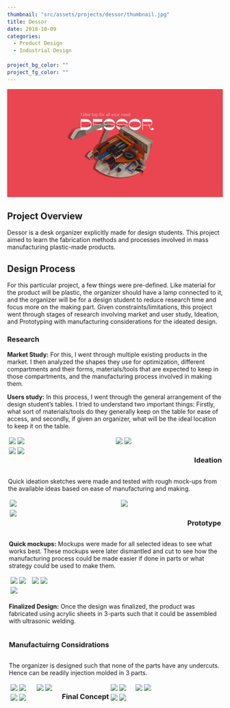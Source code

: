 ```yaml
---
thumbnail: "src/assets/projects/dessor/thumbnail.jpg"
title: Dessor
date: 2018-10-09
categories:
  - Product Design
  - Industrial Design

project_bg_color: ""
project_fg_color: ""
---
```


![](../../assets/projects/dessor/thumbnail.jpg)

## Project Overview

Dessor is a desk organizer explicitly made for design students. This project aimed to learn the fabrication methods and processes involved in mass manufacturing plastic-made products.

## Design Process

For this particular project, a few things were pre-defined. Like material for the product will be plastic, the organizer should have a lamp connected to it, and the organizer will be for a design student to reduce research time and focus more on the making part.
Given constraints/limitations, this project went through stages of research involving market and user study, Ideation, and Prototyping with manufacturing considerations for the ideated design.

### Research

**Market Study:** For this, I went through multiple existing products in the market. I then analyzed the shapes they use for optimization, different compartments and their forms, materials/tools that are expected to keep in those compartments, and the manufacturing process involved in making them.

**Users study:** In this process, I went through the general arrangement of the design student’s tables. I tried to understand two important things: Firstly, what sort of materials/tools do they generally keep on the table for ease of access, and secondly, if given an organizer, what will be the ideal location to keep it on the table.

<div class="row"; style=" display: flex;
  flex-wrap: wrap; height:35%;
  padding: 2px;">
  
  <div class="column"; style="  flex: 33.3%;
  padding: 2px;">
    <img src="https://u.cubeupload.com/bshuva/UntitledArtwork5.png">
    <img src="https://u.cubeupload.com/bshuva/UntitledArtwork.png">
  </div>

  <div class="column" ; style="  flex: 33.3%;
  padding: 02px;">
      <img src="https://u.cubeupload.com/bshuva/UntitledArtwork1.png">
      <img src="https://u.cubeupload.com/bshuva/UntitledArtwork2.png">
   </div>

  <div class="column" ; style="  flex: 33.3%;
  padding: 02px;">
    <img src="https://u.cubeupload.com/bshuva/UntitledArtwork3.png">
    <img src="https://u.cubeupload.com/bshuva/UntitledArtwork4.png">
   </div>
<br>
<br>

### Ideation

Quick ideation sketches were made and tested with rough mock-ups from the available ideas based on ease of manufacturing and making.

<div class="row"; style=" display: flex;
  flex-wrap: wrap; height:35%;
  padding: 2px;">
  
  <div class="column"; style="  flex: 35%;
  padding: 2px;">
    <img src="https://u.cubeupload.com/bshuva/IMG20190206221337.jpg">
    
  </div>

  <div class="column" ; style="  flex: 30%;
  padding: 02px;">
      <img src="https://u.cubeupload.com/bshuva/IMG20190206221345.jpg">
   </div>

  <div class="column" ; style="  flex: 35%;
  padding: 02px;">
    <img src="https://u.cubeupload.com/bshuva/IMG20190206221323.jpg">
   </div>
<br>
<br>

### Prototype

**Quick mockups:** Mockups were made for all selected ideas to see what works best. These mockups were later dismantled and cut to see how the manufacturing process could be made easier if done in parts or what strategy could be used to make them.

<div class="row"; style=" display: flex;
  flex-wrap: wrap; height:50%;
  padding: 2px;">
  
  <div class="column"; style="  flex: 28%;
  padding: 2px;">
    <img src="https://u.cubeupload.com/bshuva/UntitledArtwork1min.png">
    <img src="https://u.cubeupload.com/bshuva/UntitledArtwork9min.png">
  </div>

  <div class="column" ; style="  flex: 28%;
  padding: 02px;">
      <img src="https://u.cubeupload.com/bshuva/UntitledArtwork8min.png">
    <img src="https://u.cubeupload.com/bshuva/UntitledArtwork7.png">
   </div>
  
  <div class="column" ; style="  flex: 43%;
  padding: 02px;">
    <img src="https://u.cubeupload.com/bshuva/UntitledArtwork6.png">
  </div>

</div>
<br>
<br>

**Finalized Design:** Once the design was finalized, the product was fabricated using acrylic sheets in 3-parts such that it could be assembled with ultrasonic welding.
<br>

### Manufactuirng Considrations

The organizer is designed such that none of the parts have any undercuts. Hence can be readily injection molded in 3 parts.

<div class="row"; style=" display: flex;
  flex-wrap: wrap; height:50%;
  padding: 2px;">
  
  <div class="column"; style="  flex: 33.3%;
  padding: 2px;">
    <img src="https://u.cubeupload.com/bshuva/MVIMG20181218120328.jpg">
   <img src="https://u.cubeupload.com/bshuva/IMG2018121812.jpg">
  </div>

  <div class="column" ; style="  flex: 31.3%;
  padding: 02px;">
      <img src="https://u.cubeupload.com/bshuva/MVIMG20181218120316.jpg">
    <img src="https://u.cubeupload.com/bshuva/MVIMG20181218120348.jpg">
   </div>
  
  <div class="column" ; style="  flex: 30.6%;
  padding: 02px;">
     <img src="https://u.cubeupload.com/bshuva/MVIMG20181218120310.jpg">
     <img src="https://u.cubeupload.com/bshuva/MVIMG20181218120356.jpg">
  </div>

</div>
<br>
<br>

### Final Concept

<div class="row"; style=" display: flex;
  flex-wrap: wrap; height:50%;
  padding: 2px;">
  
  <div class="column"; style="  flex: 33.3%;
  padding: 2px;">
    <img src="https://u.cubeupload.com/bshuva/IMG20190204000148.jpg">
    <img src="https://u.cubeupload.com/bshuva/IMG20190204004340.jpg">
  </div>

  <div class="column" ; style="  flex: 35.5%;
  padding: 02px;">
      <img src="https://u.cubeupload.com/bshuva/IMG20190204000431.jpg">
    <img src="https://u.cubeupload.com/bshuva/IMG20190204004058.jpg">
   </div>
  
  <div class="column" ; style="  flex: 33.3%;
  padding: 02px;">
    <img src="https://u.cubeupload.com/bshuva/IMG20190204000127.jpg">
     <img src="https://u.cubeupload.com/bshuva/IMG20190204002741.jpg">
  </div>

</div>
<br>
<br>
